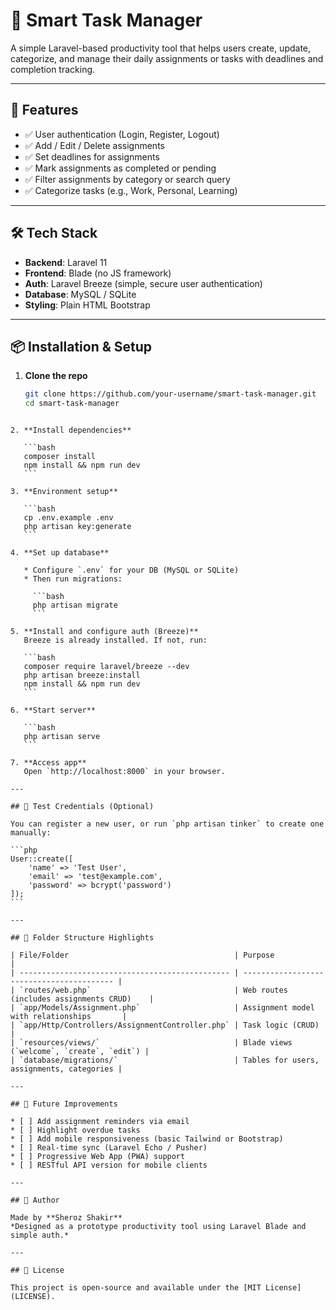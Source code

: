 # 📘 Smart Task Manager

A simple Laravel-based productivity tool that helps users create, update, categorize, and manage their daily assignments or tasks with deadlines and completion tracking.

---

## 🚀 Features

- ✅ User authentication (Login, Register, Logout)
- ✅ Add / Edit / Delete assignments
- ✅ Set deadlines for assignments
- ✅ Mark assignments as completed or pending
- ✅ Filter assignments by category or search query
- ✅ Categorize tasks (e.g., Work, Personal, Learning)

---

## 🛠 Tech Stack

- **Backend**: Laravel 11
- **Frontend**: Blade (no JS framework)
- **Auth**: Laravel Breeze (simple, secure user authentication)
- **Database**: MySQL / SQLite
- **Styling**: Plain HTML Bootstrap 

---

## 📦 Installation & Setup

1. **Clone the repo**
   ```bash
   git clone https://github.com/your-username/smart-task-manager.git
   cd smart-task-manager
````

2. **Install dependencies**

   ```bash
   composer install
   npm install && npm run dev
   ```

3. **Environment setup**

   ```bash
   cp .env.example .env
   php artisan key:generate
   ```

4. **Set up database**

   * Configure `.env` for your DB (MySQL or SQLite)
   * Then run migrations:

     ```bash
     php artisan migrate
     ```

5. **Install and configure auth (Breeze)**
   Breeze is already installed. If not, run:

   ```bash
   composer require laravel/breeze --dev
   php artisan breeze:install
   npm install && npm run dev
   ```

6. **Start server**

   ```bash
   php artisan serve
   ```

7. **Access app**
   Open `http://localhost:8000` in your browser.

---

## 🧪 Test Credentials (Optional)

You can register a new user, or run `php artisan tinker` to create one manually:

```php
User::create([
    'name' => 'Test User',
    'email' => 'test@example.com',
    'password' => bcrypt('password')
]);
```

---

## 📂 Folder Structure Highlights

| File/Folder                                     | Purpose                                   |
| ----------------------------------------------- | ----------------------------------------- |
| `routes/web.php`                                | Web routes (includes assignments CRUD)    |
| `app/Models/Assignment.php`                     | Assignment model with relationships       |
| `app/Http/Controllers/AssignmentController.php` | Task logic (CRUD)                         |
| `resources/views/`                              | Blade views (`welcome`, `create`, `edit`) |
| `database/migrations/`                          | Tables for users, assignments, categories |

---

## 📝 Future Improvements

* [ ] Add assignment reminders via email
* [ ] Highlight overdue tasks
* [ ] Add mobile responsiveness (basic Tailwind or Bootstrap)
* [ ] Real-time sync (Laravel Echo / Pusher)
* [ ] Progressive Web App (PWA) support
* [ ] RESTful API version for mobile clients

---

## 👤 Author

Made by **Sheroz Shakir**
*Designed as a prototype productivity tool using Laravel Blade and simple auth.*

---

## 📃 License

This project is open-source and available under the [MIT License](LICENSE).

